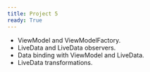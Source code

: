 ```yaml
---
title: Project 5
ready: True
---
```


- ViewModel and ViewModelFactory.
- LiveData and LiveData observers.
- Data binding with ViewModel and LiveData.
- LiveData transformations.
